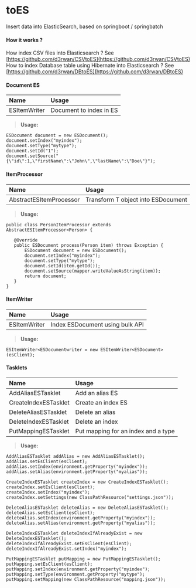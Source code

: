    toES
=====================

Insert data into ElasticSearch, based on springboot / springbatch

#### How it works ?

How index CSV files into Elasticsearch ? See [https://github.com/d3rwan/CSVtoES](https://github.com/d3rwan/CSVtoES)
How to index Database table using Hibernate into Elasticsearch ? See [https://github.com/d3rwan/DBtoES](https://github.com/d3rwan/DBtoES)


#### Document ES

|   Name                     | Usage                               |
|:---------------------------|:------------------------------------|
| ESItemWriter               | Document to index in ES             |

> **Usage:**

    ESDocument document = new ESDocument();
    document.setIndex("myindex");
    document.setType("mytype");
    document.setId("1");
    document.setSource("{\"id\":1,\"firstName\":\"John\",\"lastName\":\"Doe\"}");


#### ItemProcessor

|   Name                     | Usage                               |
|:---------------------------|:------------------------------------|
| AbstractESItemProcessor<T> | Transform T object into ESDocument  |

> **Usage:**

    public class PersonItemProcessor extends AbstractESItemProcessor<Person> {
    
       @Override
       public ESDocument process(Person item) throws Exception {
           ESDocument document = new ESDocument();
           document.setIndex("myindex");
           document.setType("mytype");
           document.setId(item.getId());
           document.setSource(mapper.writeValueAsString(item));
           return document;
       }
    }


#### ItemWriter

|   Name                     | Usage                               |
|:---------------------------|:------------------------------------|
| ESItemWriter<ESDocument>   | Index ESDocument using bulk API     |

> **Usage:**

    ESItemWriter<ESDocumentwriter = new ESItemWriter<ESDocument>(esClient);


#### Tasklets

|   Name                     | Usage                               |
|:---------------------------|:------------------------------------|
| AddAliasESTasklet          | Add an alias ES                     |
| CreateIndexESTasklet       | Create an index ES                  |
| DeleteAliasESTasklet       | Delete an alias                     |
| DeleteIndexESTasklet       | Delete an index                     |
| PutMappingESTasklet        | Put mapping for an index and a type |

> **Usage:**

    AddAliasESTasklet addAlias = new AddAliasESTasklet();
    addAlias.setEsClient(esClient);
    addAlias.setIndex(environment.getProperty("myindex"));
    addAlias.setAlias(environment.getProperty("myalias"));
    
    CreateIndexESTasklet createIndex = new CreateIndexESTasklet();
    createIndex.setEsClient(esClient);
    createIndex.setIndex("myindex");
    createIndex.setSettings(new ClassPathResource("settings.json"));
    
    DeleteAliasESTasklet deleteAlias = new DeleteAliasESTasklet();
    deleteAlias.setEsClient(esClient);
    deleteAlias.setIndex(environment.getProperty("myindex"));
    deleteAlias.setAlias(environment.getProperty("myalias"));
    
    DeleteIndexESTasklet deleteIndexIfAlreadyExist = new DeleteIndexESTasklet();
    deleteIndexIfAlreadyExist.setEsClient(esClient);
    deleteIndexIfAlreadyExist.setIndex("myindex");
    
    PutMappingESTasklet putMapping = new PutMappingESTasklet();
    putMapping.setEsClient(esClient);
    putMapping.setIndex(environment.getProperty("myindex");
    putMapping.setType(environment.getProperty("mytype");
    putMapping.setMapping(new ClassPathResource("mapping.json"));
